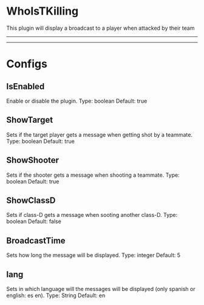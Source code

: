 # WhoIsTKilling
This plugin will display a broadcast to a player when attacked by their team
****
****
# Configs
        
  ## **IsEnabled**
  
   Enable or disable the plugin.
   Type: boolean
   Default: true


  ## **ShowTarget**
  
   Sets if the target player gets a message when getting shot by a teammate.
   Type: boolean
   Default: true


  ## **ShowShooter**
  
   Sets if the shooter gets a message when shooting a teammate.
   Type: boolean
   Default: true

  ## **ShowClassD**
  
   Sets if class-D gets a message when sooting another class-D.
   Type: boolean
   Default: false

  ## **BroadcastTime**
  
   Sets how long the message will be displayed.
   Type: integer
   Default: 5

  ## **lang**
 
   Sets in which language will the messages will be displayed (only spanish or english: es en).
   Type: String
   Default: en
